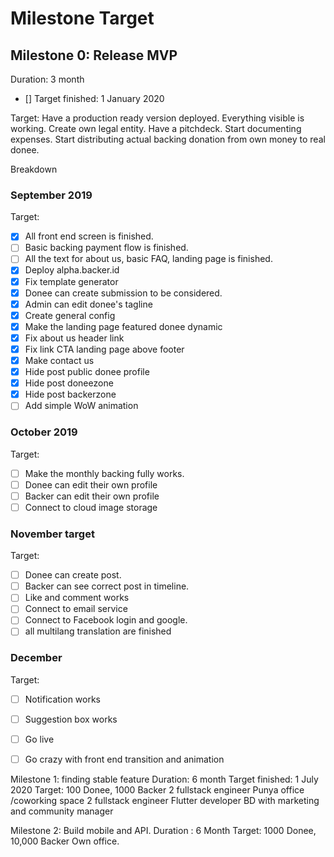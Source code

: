 # Milestone Target

## Milestone 0: Release MVP
Duration: 3 month
- [] Target finished: 1 January 2020

Target: Have a production ready version deployed. Everything visible is working. 
Create own legal entity. Have a pitchdeck. Start documenting expenses. Start distributing actual backing donation from own money to real donee.

Breakdown
### September 2019

Target:
- [x] All front end screen is finished.
- [ ] Basic backing payment flow is finished.
- [ ] All the text for about us, basic FAQ, landing page is finished.
- [x] Deploy alpha.backer.id 
- [x] Fix template generator
- [x] Donee can create submission to be considered.
- [x] Admin can edit donee's tagline
- [x] Create general config
- [x] Make the landing page featured donee dynamic
- [x] Fix about us header link
- [x] Fix link CTA landing page above footer 
- [x] Make contact us 
- [x] Hide post public donee profile
- [x] Hide post doneezone
- [x] Hide post backerzone
- [ ] Add simple WoW animation

### October 2019

Target:
- [ ] Make the monthly backing fully works.
- [ ] Donee can edit their own profile
- [ ] Backer can edit their own profile
- [ ] Connect to cloud image storage

### November target

Target:
- [ ] Donee can create post.
- [ ] Backer can see correct post in timeline.
- [ ] Like and comment works
- [ ] Connect to email service
- [ ] Connect to Facebook login and google.
- [ ] all multilang translation are finished

### December

Target:
- [ ] Notification works
- [ ] Suggestion box works
- [ ] Go live
- [ ] Go crazy with front end transition and animation


Milestone 1: finding stable feature
Duration: 6 month
Target finished: 1  July 2020
Target: 100 Donee, 1000 Backer
2 fullstack engineer
Punya office /coworking space
2 fullstack engineer
Flutter developer
BD with marketing and community manager


Milestone 2: Build mobile and API.
Duration : 6 Month
Target: 1000 Donee, 10,000 Backer
Own office.
